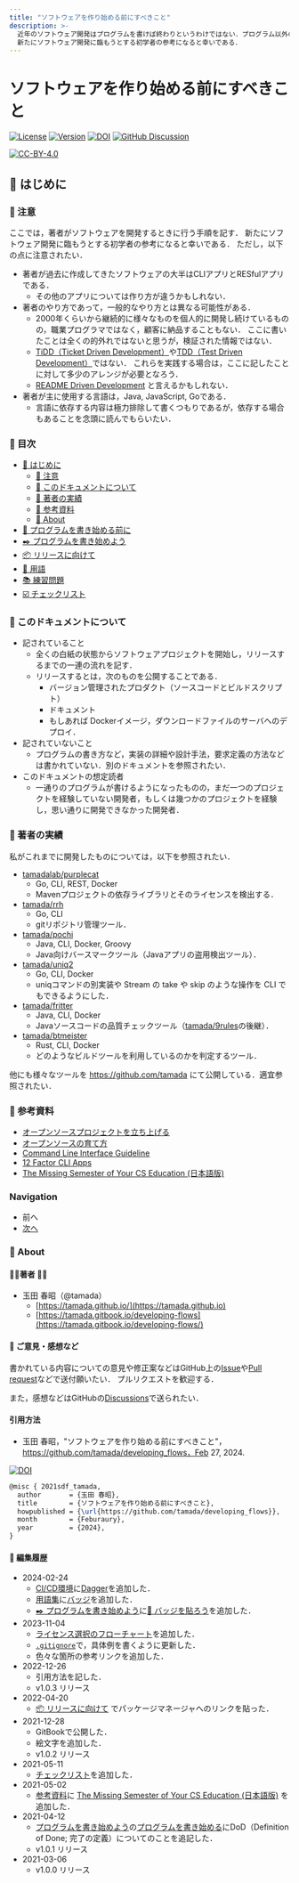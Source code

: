 ```yaml
---
title: "ソフトウェアを作り始める前にすべきこと"
description: >-
  近年のソフトウェア開発はプログラムを書けば終わりというわけではない．プログラム以外のドキュメントも書かないといけない．ここでは，著者がソフトウェアを開発するときに行う手順を記す．
  新たにソフトウェア開発に臨もうとする初学者の参考になると幸いである．
---
```


# ソフトウェアを作り始める前にすべきこと

[![License](https://img.shields.io/badge/License-CC--BY--4.0-green.svg)](https://github.com/tamada/developing\_flows/blob/main/LICENSE)
[![Version](https://img.shields.io/badge/Version-1.0.4-green.svg)](https://github.com/tamada/developing\_flows/releases/tag/v1.0.4)
[![DOI](https://zenodo.org/badge/335323499.svg)](https://zenodo.org/badge/latestdoi/335323499)
[![GitHub Discussion](https://img.shields.io/badge/GitHub-Discussions-blue?logo=github)](https://github.com/tamada/developing\_flows/discussions)

[![CC-BY-4.0](https://i.creativecommons.org/l/by/4.0/88x31.png)](http://creativecommons.org/licenses/by/4.0/)

## :beginner: はじめに

### :loudspeaker: 注意

ここでは，著者がソフトウェアを開発するときに行う手順を記す． 新たにソフトウェア開発に臨もうとする初学者の参考になると幸いである． ただし，以下の点に注意されたい．

* 著者が過去に作成してきたソフトウェアの大半はCLIアプリとRESfulアプリである．
  * その他のアプリについては作り方が違うかもしれない．
* 著者のやり方であって，一般的なやり方とは異なる可能性がある．
  * 2000年くらいから継続的に様々なものを個人的に開発し続けているものの，職業プログラマではなく，顧客に納品することもない． ここに書いたことは全くの的外れではないと思うが，検証された情報ではない．
  * [TiDD（Ticket Driven Development）](https://www.amazon.co.jp/dp/4798125067/)や[TDD（Test Driven Development）](https://www.amazon.co.jp/dp/4274217884)ではない． これらを実践する場合は，ここに記したことに対して多少のアレンジが必要となろう．
  * [README Driven Development](https://tom.preston-werner.com/2010/08/23/readme-driven-development.html) と言えるかもしれない．
* 著者が主に使用する言語は，Java, JavaScript, Goである．
  * 言語に依存する内容は極力排除して書くつもりであるが，依存する場合もあることを念頭に読んでもらいたい．

### :bookmark: 目次

* [:beginner: はじめに](./README.md)
  * [:loudspeaker: 注意](./README.md#laudspeaker-注意)
  * [:page_facing_up: このドキュメントについて](./README.md#page_facing_up-このドキュメントについて)
  * [:bust_in_silhouette: 著者の実績](./README.md#bust_in_silhouette-著者の実績)
  * [:link: 参考資料](./README.md#link-参考資料)
  * [:card_index: About](./README.md#card_indexab-out)
* [:egg: プログラムを書き始める前に](first.md)
* [:black_nib: プログラムを書き始めよう](development.md)
* [:package: リリースに向けて](shipping.md)
* [:closed_book: 用語](terms.md)
* [:books: 練習問題](exercise.md)
* [:ballot_box_with_check: チェックリスト](checklist.md)

### :page_facing_up: このドキュメントについて

* 記されていること
  * 全くの白紙の状態からソフトウェアプロジェクトを開始し，リリースするまでの一連の流れを記す．
  * リリースするとは，次のものを公開することである．
    * バージョン管理されたプロダクト（ソースコードとビルドスクリプト）
    * ドキュメント
    * もしあれば Dockerイメージ，ダウンロードファイルのサーバへのデプロイ．
* 記されていないこと
  * プログラムの書き方など，実装の詳細や設計手法，要求定義の方法などは書かれていない．別のドキュメントを参照されたい．
* このドキュメントの想定読者
  * 一通りのプログラムが書けるようになったものの，まだ一つのプロジェクトを経験していない開発者，もしくは幾つかのプロジェクトを経験し，思い通りに開発できなかった開発者．

### :bust_in_silhouette: 著者の実績

私がこれまでに開発したものについては，以下を参照されたい．

* [tamadalab/purplecat](https://github.com/tamadalab/purplecat)
  * Go, CLI, REST, Docker
  * Mavenプロジェクトの依存ライブラリとそのライセンスを検出する．
* [tamada/rrh](https://github.com/tamada/rrh)
  * Go, CLI
  * gitリポジトリ管理ツール．
* [tamada/pochi](https://github.com/tamada/pochi)
  * Java, CLI, Docker, Groovy
  * Java向けバースマークツール（Javaアプリの盗用検出ツール）．
* [tamada/uniq2](https://github.com/tamada/peripherals)
  * Go, CLI, Docker
  * uniqコマンドの別実装や Stream の take や skip のような操作を CLI でもできるようにした．
* [tamada/fritter](https://github.com/tamada/fritter)
  * Java, CLI, Docker
  * Javaソースコードの品質チェックツール（[tamada/9rules](https://github.com/tamada/9rules)の後継）．
* [tamada/btmeister](https://github.com/tamada/btmeister)
  * Rust, CLI, Docker
  * どのようなビルドツールを利用しているのかを判定するツール．

他にも様々なツールを https://github.com/tamada にて公開している．適宜参照されたい．

### :link: 参考資料

* [オープンソースプロジェクトを立ち上げる](https://ja-opensource-guide.github.io/starting-a-project/)
* [オープンソースの育て方](https://producingoss.com/ja/)
* [Command Line Interface Guideline](https://clig.dev)
* [12 Factor CLI Apps](https://medium.com/@jdxcode/12-factor-cli-apps-dd3c227a0e46)
* [The Missing Semester of Your CS Education (日本語版)](https://missing-semester-jp.github.io)

### Navigation

* 前へ
* [次へ](first.md)

### :name_badge: About

#### :man_office_worker:著者 :woman_office_worker:

* 玉田 春昭（@tamada）
  * [https://tamada.github.io/](https://tamada.github.io)
  * [https://tamada.gitbook.io/developing-flows](https://tamada.gitbook.io/developing-flows/)

#### :thought_balloon: ご意見・感想など

書かれている内容についての意見や修正案などはGitHub上の[Issue](https://github.com/tamada/developing_flows/issues)や[Pull request](https://github.com/tamada/developing_flows/pulls)などで送付願いたい． プルリクエストを歓迎する．

また，感想などはGitHubの[Discussions](https://github.com/tamada/developing_flows/discussions)で送られたい．

#### 引用方法

* 玉田 春昭，"ソフトウェアを作り始める前にすべきこと"，https://github.com/tamada/developing_flows，Feb 27, 2024. 

[![DOI](https://zenodo.org/badge/335323499.svg)](https://zenodo.org/badge/latestdoi/335323499)

```tex
@misc { 2021sdf_tamada,
  author       = {玉田 春昭},
  title        = {ソフトウェアを作り始める前にすべきこと},
  howpublished = {\url{https://github.com/tamada/developing_flows}},
  month        = {Feburaury},
  year         = {2024},
}
```

#### :pushpin: 編集履歴

* 2024-02-24
  * [CI/CD環境](https://github.com/tamada/developing_flows/blob/main/development.md#building_construction-ciを整備する)に[Dagger](https://dagger.io)を追加した．
  * [用語集](terms.md)に[バッジ](terms.md#バッヂbadge)を追加した．
  * [:black_nib: プログラムを書き始めよう](development.md)に[:name_badge: バッジを貼ろう](development.md#name_badge-バッジを貼ろう)を追加した．
* 2023-11-04
  * [ライセンス選択のフローチャート](first.md#フローチャート)を追加した．
  * [`.gitignore`](first.md#gitignore)で，具体例を書くように更新した．
  * 色々な箇所の参考リンクを追加した．
* 2022-12-26
  * 引用方法を記した．
  * v1.0.3 リリース
* 2022-04-20
  * [:package: リリースに向けて](shipping.md) でパッケージマネージャへのリンクを貼った．
* 2021-12-28
  * GitBookで公開した．
  * 絵文字を追加した．
  * v1.0.2 リリース
* 2021-05-11
  * [チェックリスト](checklist.md)を追加した．
* 2021-05-02
  * [参考資料](./#参考資料)に [The Missing Semester of Your CS Education (日本語版)](https://missing-semester-jp.github.io) を追加した．
* 2021-04-12
  * [プログラムを書き始めよう](development.md)の[プログラムを書き始める](development.md#おおっとその前に)にDoD（Definition of Done; 完了の定義）についてのことを追記した．
  * v1.0.1 リリース
* 2021-03-06
  * v1.0.0 リリース